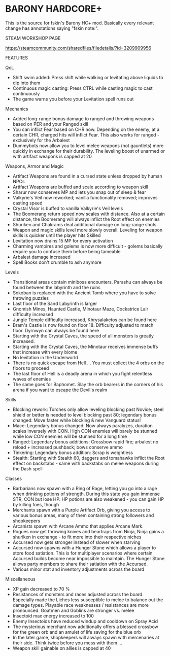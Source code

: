 # BARONY HARDCORE+

This is the source for fskin's Barony HC+ mod. Basically every relevant change has annotations saying "fskin note:".

STEAM WORKSHOP PAGE

https://steamcommunity.com/sharedfiles/filedetails/?id=3209909956

FEATURES

QoL
- Shift swim added: Press shift while walking or levitating above liquids to dip into them
- Continuous magic casting: Press CTRL while casting magic to cast continuously
- The game warns you before your Levitation spell runs out

Mechanics
- Added long-range bonus damage to ranged and throwing weapons based on PER and your Ranged skill
- You can inflict Fear based on CHR now. Depending on the enemy, at a certain CHR, charged hits will inflict Fear. This also works for ranged - exclusively for the Arbalest
- Dummybots now allow you to level melee weapons (not gauntlets) more quickly in exchange for their durability. The leveling boost of unarmed or with artifact weapons is capped at 20
  
Weapons, Armor and Magic
- Artifact Weapons are found in a cursed state unless dropped by human NPCs
- Artifact Weapons are buffed and scale according to weapon skill
- Sharur now conserves MP and lets you snap out of sleep & fear
- Valkyrie's Veil now reworked; vanilla functionality removed; improves casting speed
- Crystal Visor is buffed to vanilla Valkyrie's Veil levels
- The Boomerang return speed now scales with distance. Also at a certain distance, the Boomerang will always inflict the Root effect on enemies
- Shuriken and Chakrams deal additional damage on long-range shots
- Weapon and magic skills level more slowly overall. Leveling for weapon skills is quicker until the player hits Skilled
- Levitation now drains 15 MP for every activation
- Charming vampires and golems is now more difficult - golems basically require you to confuse them before being tameable
- Arbalest damage increased
- Spell Books don't crumble to ash anymore
  
Levels
- Transitional areas contain miniboss encounters. Parashu can always be found between the labyrinth and the ruins
- Sokoban is replaced with the Ancient Tomb where you have to solve throwing puzzles
- Last floor of the Sand Labyrinth is larger
- Gnomish Mines, Haunted Castle, Minotaur Maze, Cockatrice Lair difficulty increased
- Jungle Temple difficulty increased, Khrysalaketos can be found here
- Bram's Castle is now found on floor 18. Difficulty adjusted to match floor. Dyrnwyn can always be found here
- Starting with the Crystal Caves, the speed of all monsters is greatly increased.
- Starting with the Crystal Caves, the Minotaur receives immense buffs that increase with every biome
- No levitation in the Underworld
- There is no quick escape from Hell ... You must collect the 4 orbs on the floors to proceed
- The last floor of Hell is a deadly arena in which you fight relentless waves of enemies
- The same goes for Baphomet. Slay the orb bearers in the corners of his arena if you want to escape the Devil's realm
  
Skills
- Blocking rework: Torches only allow leveling blocking past Novice; steel shield or better is needed to level blocking past 80; legendary bonus changed: Move faster while blocking & new Vanguard status!
- Mace: Legendary bonus changed: Now always paralyzes, duration scales inversely with CON. High CON enemies will barely be stunned while low CON enemies will be stunned for a long time
- Ranged: Legendary bonus additions: Crossbow rapid fire; arbalest no reload + increased pushback; bows conserve ammo
- Tinkering: Legendary bonus addition: Scrap is weightless
- Stealth: Starting with Stealth 60, daggers and tomahawks inflict the Root effect on backstabs - same with backstabs on melee weapons during the Dash spell

Classes
- Barbarians now spawn with a Ring of Rage, letting you go into a rage when drinking potions of strength. During this state you gain immense STR, CON but lose HP. HP potions are also weakened - you can gain HP by killing foes, though
- Merchants spawn with a Purple Artifact Orb, giving you access to various bonus areas, many of them containing strong followers and shopkeepers
- Arcanists spawn with Arcane Ammo that applies Arcane Mark.
- Rogues now get throwing knives and beartraps from Ninja, Ninja gains a shuriken in exchange - to fit more into their respective niches
- Accursed now gets stronger instead of slower when starving
- Accursed now spawns with a Hunger Stone which allows a player to store food satiation. This is for multiplayer scenarios where certain Accursed builds become near impossible to maintain. The Hunger Stone allows party members to share their satiation with the Accursed.
- Various minor stat and inventory adjustments across the board
  
Miscellaneous
- XP gain decreased to 70  %
- Resistances of monsters and races adjusted across the board. Especially made the Liches less susceptible to melee to balance out the damage types. Playable race weaknesses / resistances are more pronounced. Goatmen and Goblins are stronger vs. melee
- Insectoid max energy increased to 100
- Enemy Insectoids have reduced windup and cooldown on Spray Acid
- The mysterious merchant now additionally offers a blessed crossbow for the green orb and an amulet of life saving for the blue orb
- In the later game, shopkeepers will always spawn with mercenaries at their side. Think twice before you mess with them ...
- Weapon skill gainable on allies is capped at 40

